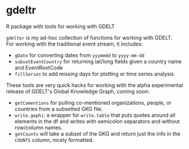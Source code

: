 gdeltr
======

R package with tools for working with GDELT


`gdelter` is my ad-hoc collection of functions for working with GDELT.  
For working with the traditional event stream, it includes:

* `gDate` for converting dates from `yyymmdd` to `yyyy-mm-dd`
* `subsetEventCountry` for returning lat/long fields given a country name and EventRootCode
* `fillSeries` to add missing days for plotting or time series analysis

These tools are very quick hacks for working with the alpha experimental release of GDELT's Global Knowledge Graph, coming soon:
* `getComentions` for pulling co-mentioned organizations, people, or countries from a subsetted GKG file.
* `write.gephi`: a wrapper for `write.table` that puts quotes around all elements in the df and writes with semicolon separators and without row/column names.
* `getCounts` will take a subset of the GKG and return just the info in the `COUNTS` column, nicely formatted.
